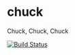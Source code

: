 chuck
=====

Chuck, Chuck, Chuck

[![Build Status](https://travis-ci.org/soulseekah/chuck.png?branch=master)](https://travis-ci.org/soulseekah/chuck)
